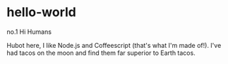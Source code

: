 # hello-world
no.1
Hi Humans

Hubot here, I like Node.js and Coffeescript (that's what I'm made of!).
I've had tacos on the moon and find them far superior to Earth tacos.
